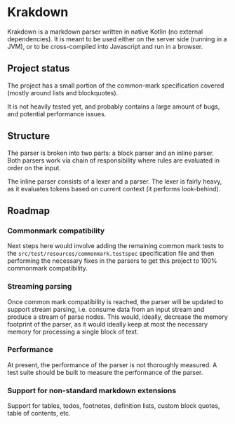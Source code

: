 # Krakdown

Krakdown is a markdown parser written in native Kotlin (no external dependencies). It is meant to be used either 
on the server side (running in a JVM), or to be cross-compiled into Javascript and run in a browser.

## Project status

The project has a small portion of the common-mark specification covered (mostly around lists and blockquotes).

It is not heavily tested yet, and probably contains a large amount of bugs, and potential performance issues.

## Structure

The parser is broken into two parts: a block parser and an inline parser. Both parsers work via chain of responsibility
where rules are evaluated in order on the input.

The inline parser consists of a lexer and a parser. The lexer is fairly heavy, as it evaluates tokens based on current 
context (it performs look-behind).

## Roadmap

### Commonmark compatibility
Next steps here would involve adding the remaining common mark tests to the `src/test/resources/commonmark.testspec` 
specification file and then performing the necessary fixes in the parsers to get this project to 100% commonmark 
compatibility.

### Streaming parsing
Once common mark compatibility is reached, the parser will be updated to support stream parsing, i.e. consume data from
an input stream and produce a stream of parse nodes. This would, ideally, decrease the memory footprint of the parser,
as it would ideally keep at most the necessary memory for processing a single block of text.

### Performance
At present, the performance of the parser is not thoroughly measured. A test suite should be built to measure the performance
of the parser.

### Support for non-standard markdown extensions
Support for tables, todos, footnotes, definition lists, custom block quotes, table of contents, etc.